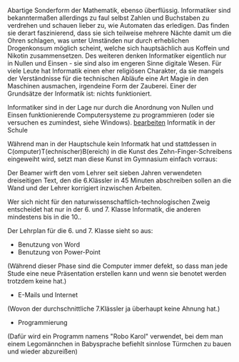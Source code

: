 Abartige Sonderform der Mathematik, ebenso überflüssig. Informatiker sind bekanntermaßen allerdings zu faul selbst Zahlen und Buchstaben zu verdrehen und schauen lieber zu, wie Automaten das erledigen. Das finden sie derart faszinierend, dass sie sich teilweise mehrere Nächte damit um die Ohren schlagen, was unter Umständen nur durch erheblichen Drogenkonsum möglich scheint, welche sich hauptsächlich aus Koffein und Nikotin zusammensetzen. Des weiteren denken Informatiker eigentlich nur in Nullen und Einsen - sie sind also im engeren Sinne digitale Wesen.
Für viele Leute hat Informatik einen eher religiösen Charakter, da sie mangels der Verständnisse für die technischen Abläufe eine Art Magie in den Maschinen ausmachen, irgendeine Form der Zauberei. Einer der Grundsätze der Informatik ist: nichts funktioniert.

Informatiker sind in der Lage nur durch die Anordnung von Nullen und Einsen funktionierende Computersysteme zu programmieren (oder sie versuchen es zumindest, siehe Windows).
[bearbeiten](bearbeiten.md) Informatik in der Schule

Während man in der Hauptschule kein Informatk hat und stattdessen in C(omputer)T(echnischer)B(ereich) in die Kunst des Zehn-Finger-Schreibens eingeweiht wird, setzt man diese Kunst im Gymnasium einfach vorraus:

Der Beamer wirft den vom Lehrer seit sieben Jahren verwendeten dreiseitigen Text, den die 6.Klässler in 45 Minuten abschreiben sollen an die Wand und der Lehrer korrigiert inzwischen Arbeiten.

Wer sich nicht für den naturwissenschaftlich-technologischen Zweig entscheidet hat nur in der 6. und 7. Klasse Informatik, die anderen mindestens bis in die 10..

Der Lehrplan für die 6. und 7. Klasse sieht so aus:

  * Benutzung von Word
  * Benutzung von Power-Point

(Während dieser Phase sind die Computer immer defekt, so dass man jede Stude eine neue Präsentation erstellen kann und wenn sie benotet werden trotzdem keine hat.)

  * E-Mails und Internet

(Wovon der durchschnittliche 7.Klässler ja überhaupt keine Ahnung hat.)

  * Programmierung

(Dafür wird ein Programm namens "Robo Karol" verwendet, bei dem man einem Legomännchen in Babysprache befiehlt sinnlose Türmchen zu bauen und wieder abzureißen)